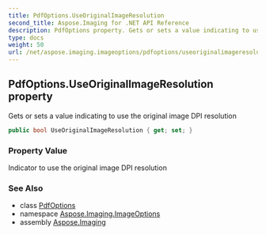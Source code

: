 ```yaml
---
title: PdfOptions.UseOriginalImageResolution
second_title: Aspose.Imaging for .NET API Reference
description: PdfOptions property. Gets or sets a value indicating to use the original image DPI resolution
type: docs
weight: 50
url: /net/aspose.imaging.imageoptions/pdfoptions/useoriginalimageresolution/
---
```

## PdfOptions.UseOriginalImageResolution property

Gets or sets a value indicating to use the original image DPI resolution

```csharp
public bool UseOriginalImageResolution { get; set; }
```

### Property Value

Indicator to use the original image DPI resolution

### See Also

* class [PdfOptions](../)
* namespace [Aspose.Imaging.ImageOptions](../../pdfoptions/)
* assembly [Aspose.Imaging](../../../)


